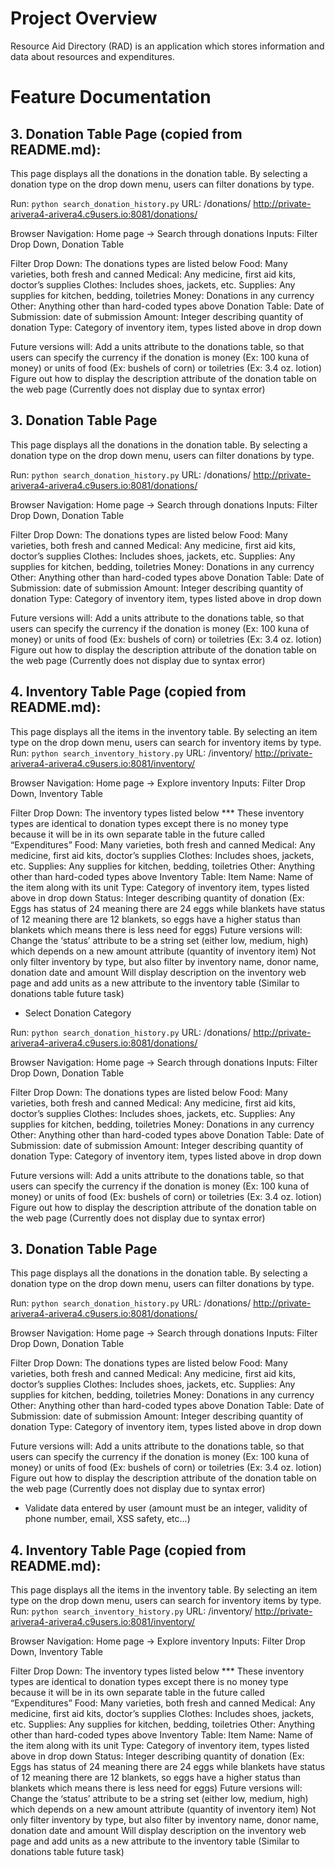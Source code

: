 
# Project Overview

Resource Aid Directory (RAD) is an application which stores information and
data about resources and expenditures. 

# Feature Documentation

## 3.  Donation Table Page (copied from README.md):
 This page displays all the donations in the donation table. By selecting a donation type on the drop down menu, users can filter donations by type.

 
 Run: `python search_donation_history.py`
 URL: /donations/
 http://private-arivera4-arivera4.c9users.io:8081/donations/

 Browser Navigation: Home page →  Search through donations
 Inputs: Filter Drop Down, Donation Table
 
 
 Filter Drop Down: The donations types are listed below
 Food: Many varieties, both fresh and canned
 Medical: Any medicine, first aid kits, doctor’s supplies
 Clothes: Includes shoes, jackets, etc. 
 Supplies: Any supplies for kitchen, bedding, toiletries
 Money: Donations in any currency
 Other: Anything other than hard-coded types above
 Donation Table:
 Date of Submission: date of submission 
 Amount: Integer describing quantity of donation 
 Type: Category of inventory item, types listed above in drop down 

 Future versions will:
 Add a units attribute to the donations table, so that users can specify the currency if the donation is money 
 (Ex: 100 kuna of money) or units of food 
 (Ex: bushels of corn) or toiletries (Ex: 3.4 oz. lotion)
 Figure out how to display the description attribute of the donation table on the web page (Currently does not display due to syntax error)


## 3.  Donation Table Page
 This page displays all the donations in the donation table. By selecting a donation type on the drop down menu, users can filter donations by type.    
 
 Run: `python search_donation_history.py`
 URL: /donations/
 http://private-arivera4-arivera4.c9users.io:8081/donations/

 Browser Navigation: Home page →  Search through donations
 Inputs: Filter Drop Down, Donation Table
 
 
 Filter Drop Down: The donations types are listed below
 Food: Many varieties, both fresh and canned
 Medical: Any medicine, first aid kits, doctor’s supplies
 Clothes: Includes shoes, jackets, etc. 
 Supplies: Any supplies for kitchen, bedding, toiletries
 Money: Donations in any currency
 Other: Anything other than hard-coded types above
 Donation Table:
 Date of Submission: date of submission 
 Amount: Integer describing quantity of donation 
 Type: Category of inventory item, types listed above in drop down 

 Future versions will:
 Add a units attribute to the donations table, so that users can specify the currency if the donation is money 
 (Ex: 100 kuna of money) or units of food 
 (Ex: bushels of corn) or toiletries (Ex: 3.4 oz. lotion)
 Figure out how to display the description attribute of the donation table on the web page (Currently does not display due to syntax error)

## 4.  Inventory Table Page (copied from README.md):
This page displays all the items in the inventory table. By selecting an item type on the drop down menu, users can search for inventory items by type.
Run: `python search_inventory_history.py`
URL: /inventory/
http://private-arivera4-arivera4.c9users.io:8081/inventory/
 
Browser Navigation: Home page →  Explore inventory
Inputs: Filter Drop Down, Inventory Table
 
Filter Drop Down: The inventory types listed below 
*** These inventory types are identical to donation types except there is no money type because it will be in its own separate table in the future called “Expenditures” 
Food: Many varieties, both fresh and canned
Medical: Any medicine, first aid kits, doctor’s supplies
Clothes: Includes shoes, jackets, etc. 
Supplies: Any supplies for kitchen, bedding, toiletries
Other: Anything other than hard-coded types above
Inventory Table:
Item Name: Name of the item along with its unit
Type: Category of inventory item, types listed above in drop down
Status: Integer describing quantity of donation 
(Ex: Eggs has status of 24 meaning there are 24 eggs while blankets have status of 12 meaning there are 12 blankets, so eggs have a higher status than blankets which means there is less need for eggs)
Future versions will:
Change the ‘status’ attribute to be a string set (either low, medium, high) which depends on a new amount attribute (quantity of inventory item)
Not only filter inventory by type, but also filter by inventory name, donor name, donation date and amount
Will display description on the inventory web page and add units as a new attribute to the inventory table (Similar to donations table future task)

- Select Donation Category
 
 Run: `python search_donation_history.py`
 URL: /donations/
 http://private-arivera4-arivera4.c9users.io:8081/donations/

 Browser Navigation: Home page →  Search through donations
 Inputs: Filter Drop Down, Donation Table
 
 
 Filter Drop Down: The donations types are listed below
 Food: Many varieties, both fresh and canned
 Medical: Any medicine, first aid kits, doctor’s supplies
 Clothes: Includes shoes, jackets, etc. 
 Supplies: Any supplies for kitchen, bedding, toiletries
 Money: Donations in any currency
 Other: Anything other than hard-coded types above
 Donation Table:
 Date of Submission: date of submission 
 Amount: Integer describing quantity of donation 
 Type: Category of inventory item, types listed above in drop down 

 Future versions will:
 Add a units attribute to the donations table, so that users can specify the currency if the donation is money 
 (Ex: 100 kuna of money) or units of food 
 (Ex: bushels of corn) or toiletries (Ex: 3.4 oz. lotion)
 Figure out how to display the description attribute of the donation table on the web page (Currently does not display due to syntax error)


## 3.  Donation Table Page
 This page displays all the donations in the donation table. By selecting a donation type on the drop down menu, users can filter donations by type.
 
 Run: `python search_donation_history.py`
 URL: /donations/
 http://private-arivera4-arivera4.c9users.io:8081/donations/

 Browser Navigation: Home page →  Search through donations
 Inputs: Filter Drop Down, Donation Table
 
 
 Filter Drop Down: The donations types are listed below
 Food: Many varieties, both fresh and canned
 Medical: Any medicine, first aid kits, doctor’s supplies
 Clothes: Includes shoes, jackets, etc. 
 Supplies: Any supplies for kitchen, bedding, toiletries
 Money: Donations in any currency
 Other: Anything other than hard-coded types above
 Donation Table:
 Date of Submission: date of submission 
 Amount: Integer describing quantity of donation 
 Type: Category of inventory item, types listed above in drop down 

 Future versions will:
 Add a units attribute to the donations table, so that users can specify the currency if the donation is money 
 (Ex: 100 kuna of money) or units of food 
 (Ex: bushels of corn) or toiletries (Ex: 3.4 oz. lotion)
 Figure out how to display the description attribute of the donation table on the web page (Currently does not display due to syntax error)
- Validate data entered by user (amount must be an integer, validity of
    phone number, email, XSS safety, etc...)

## 4.  Inventory Table Page (copied from README.md):
This page displays all the items in the inventory table. By selecting an item type on the drop down menu, users can search for inventory items by type.
Run: `python search_inventory_history.py`
URL: /inventory/
http://private-arivera4-arivera4.c9users.io:8081/inventory/
 
Browser Navigation: Home page →  Explore inventory
Inputs: Filter Drop Down, Inventory Table
 
Filter Drop Down: The inventory types listed below 
*** These inventory types are identical to donation types except there is no money type because it will be in its own separate table in the future called “Expenditures” 
Food: Many varieties, both fresh and canned
Medical: Any medicine, first aid kits, doctor’s supplies
Clothes: Includes shoes, jackets, etc. 
Supplies: Any supplies for kitchen, bedding, toiletries
Other: Anything other than hard-coded types above
Inventory Table:
Item Name: Name of the item along with its unit
Type: Category of inventory item, types listed above in drop down
Status: Integer describing quantity of donation 
(Ex: Eggs has status of 24 meaning there are 24 eggs while blankets have status of 12 meaning there are 12 blankets, so eggs have a higher status than blankets which means there is less need for eggs)
Future versions will:
Change the ‘status’ attribute to be a string set (either low, medium, high) which depends on a new amount attribute (quantity of inventory item)
Not only filter inventory by type, but also filter by inventory name, donor name, donation date and amount
Will display description on the inventory web page and add units as a new attribute to the inventory table (Similar to donations table future task)
